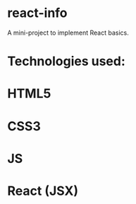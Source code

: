 # react-info
A mini-project to implement React basics.

# Technologies used:
# HTML5
# CSS3
# JS
# React (JSX)
